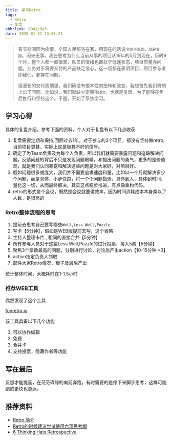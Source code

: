 ```yaml
---
title: 学习Retro
tags:
  - Retro
  - 复盘
abbrlink: 8041c8a3
date: 2020-01-31 13:05:21
---
```

> 春节期间因为疫情，全国人民都宅在家，用现在的话说`宅家不乱跑，就是爱国`。闲来无事。我在思考为什么当前从事的项目从19年的5月到现在，历时9个月，整个人都一直很累，队员的情绪也都处于低迷状态，项目质量亦问题，业务对于将要交付的产品缺乏信心。这一切都在表明项目，项目参与者即我们，都存在问题。
>
> 但漫长的交付周期里，我们确没有根本性的扭转和改变，我想首先我们机制上出了问题，比如说，我们就缺少定期Retro，也就是复盘。为了能够在年后推行和坚持这个。于是，开始了系统学习。

## 学习心得
具体的复盘介绍，参考下面的资料。个人对于复盘有以下几点收获

1. 复盘需要定期和保持,回顾过去1年，对于参与的3个项目，都没有坚持做retro,当前项目更甚，实际上这是极其不好的信号。
2. 确定了为Team负责及为每个人负责，所以我们就需要暴露问题和追踪解决问题。反馈问题的背后不只是发现问题眼睛，和提出问题的勇气，更多的是价值观，就是我们认同暴露和解决这些问题是对大家好，对项目好。
3. 假如问题很多或庞大，我们并不需要追求速度和量，比如以一个月就解决多少个问题，而是具体，小步快跑，将一个个问题指派，具体到人，具体到时间，量化这一切，从而最终解决。其实这点稳步推进，有点像重构代码。
4. retro的形式是个会议，既然是会议就要讲效率，因为时间消耗成本本身乘以了人数，是很高的

### Retro整体流程的思考

1. 提前去思考自己要写哪些`Well,Less Well,Puzzle`
2. 写卡【5分钟】，假如是WEB版提前去写，这个省略
3. 主持人整理卡片 , 相同的直接合并【5分钟】
4. 所有参与人员对于这些Less Well,Puzzle的进行投票，每人5票【5分钟】
5. 聚焦3个票数最高的问题，分别进行讨论，讨论后产出action【10-15分钟 *3】
6.  action指定负责人领取
7.  邮件大家Retro情况，板子及最后产出

统计整体时间，大概耗时在1-1.5小时


### 推荐WEB工具
偶然发现了这个工具

 [funretro.io](https://funretro.io/)

该工具具备以下几个功能

1. 可以协作编辑
2. 免费
3. 合并卡
4. 支持投票，隐藏作者等功能

## 写在最后
反思才能提高，在茫茫碌碌的向前奔跑，有时需要的是停下来脚步思考，这样可能跑的更快也更远。

## 推荐资料

- [Retro 简介](https://github.com/linksgo2011/thought-tools-book/blob/master/chapters/chapter-01-retro.md)
- [Retro的时候建议尝试使用六顶思考帽](https://www.jianshu.com/p/b56bd71293ef)
- [6 Thinking Hats Retrospective](http://retrospectivewiki.org/index.php?title=6_Thinking_Hats_Retrospective)
